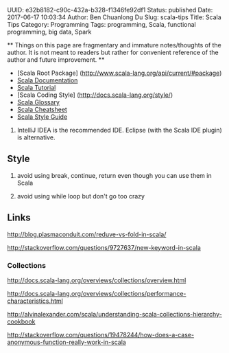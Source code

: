 UUID: e32b8182-c90c-432a-b328-f1346fe92df1
Status: published
Date: 2017-06-17 10:03:34
Author: Ben Chuanlong Du
Slug: scala-tips
Title: Scala Tips
Category: Programming
Tags: programming, Scala, functional programming, big data, Spark

**
Things on this page are
fragmentary and immature notes/thoughts of the author.
It is not meant to readers
but rather for convenient reference of the author and future improvement.
**
- [Scala Root Package] (http://www.scala-lang.org/api/current/#package)
- [Scala Documentation](http://docs.scala-lang.org/index.html)
- [Scala Tutorial](http://docs.scala-lang.org/tutorials/)
- [Scala Coding Style] (http://docs.scala-lang.org/style/)
- [Scala Glossary](http://docs.scala-lang.org/glossary/)
- [Scala Cheatsheet](http://docs.scala-lang.org/cheatsheets/)
- [Scala Style Guide](https://github.com/databricks/scala-style-guide)

1. IntelliJ IDEA is the recommended IDE.
Eclipse (with the Scala IDE plugin) is alternative.

## Style

1. avoid using break, continue, return even though you can use them in Scala

2. avoid using while loop but don't go too crazy

## Links

http://blog.plasmaconduit.com/reduve-vs-fold-in-scala/

http://stackoverflow.com/questions/9727637/new-keyword-in-scala

### Collections

http://docs.scala-lang.org/overviews/collections/overview.html

http://docs.scala-lang.org/overviews/collections/performance-characteristics.html

http://alvinalexander.com/scala/understanding-scala-collections-hierarchy-cookbook

http://stackoverflow.com/questions/19478244/how-does-a-case-anonymous-function-really-work-in-scala
